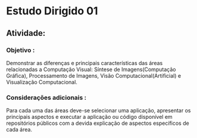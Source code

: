 # **Estudo Dirigido 01**

## **Atividade:**

### **Objetivo** :

Demonstrar as diferenças e principais características das áreas relacionadas a Computação Visual: Síntese de Imagens(Computação Gráfica), Processamento de Imagens, Visão Computacional(Artificial) e Visualização Computacional.

### **Considerações adicionais** :

Para cada uma das áreas deve-se selecionar uma aplicação, apresentar os principais aspectos e executar a aplicação ou código disponível em repositórios públicos com a devida explicação de aspectos específicos de cada área.
